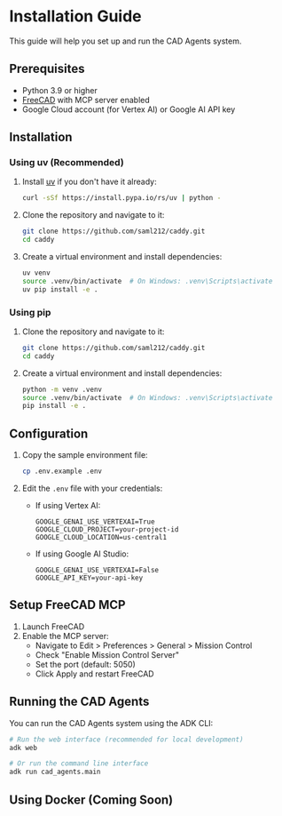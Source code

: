 # Installation Guide

This guide will help you set up and run the CAD Agents system.

## Prerequisites

- Python 3.9 or higher
- [FreeCAD](https://www.freecad.org/downloads.php) with MCP server enabled
- Google Cloud account (for Vertex AI) or Google AI API key

## Installation

### Using uv (Recommended)

1. Install [uv](https://github.com/astral-sh/uv) if you don't have it already:
   ```bash
   curl -sSf https://install.pypa.io/rs/uv | python -
   ```

2. Clone the repository and navigate to it:
   ```bash
   git clone https://github.com/saml212/caddy.git
   cd caddy
   ```

3. Create a virtual environment and install dependencies:
   ```bash
   uv venv
   source .venv/bin/activate  # On Windows: .venv\Scripts\activate
   uv pip install -e .
   ```

### Using pip

1. Clone the repository and navigate to it:
   ```bash
   git clone https://github.com/saml212/caddy.git
   cd caddy
   ```

2. Create a virtual environment and install dependencies:
   ```bash
   python -m venv .venv
   source .venv/bin/activate  # On Windows: .venv\Scripts\activate
   pip install -e .
   ```

## Configuration

1. Copy the sample environment file:
   ```bash
   cp .env.example .env
   ```

2. Edit the `.env` file with your credentials:
   - If using Vertex AI:
     ```
     GOOGLE_GENAI_USE_VERTEXAI=True
     GOOGLE_CLOUD_PROJECT=your-project-id
     GOOGLE_CLOUD_LOCATION=us-central1
     ```
   - If using Google AI Studio:
     ```
     GOOGLE_GENAI_USE_VERTEXAI=False
     GOOGLE_API_KEY=your-api-key
     ```

## Setup FreeCAD MCP

1. Launch FreeCAD
2. Enable the MCP server:
   - Navigate to Edit > Preferences > General > Mission Control
   - Check "Enable Mission Control Server"
   - Set the port (default: 5050)
   - Click Apply and restart FreeCAD

## Running the CAD Agents

You can run the CAD Agents system using the ADK CLI:

```bash
# Run the web interface (recommended for local development)
adk web

# Or run the command line interface
adk run cad_agents.main
```

## Using Docker (Coming Soon) 